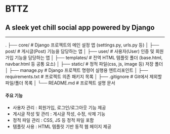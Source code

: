 # BTTZ  

## A sleek yet chill social app powered by Django  

---  
.
├── core/                    # Django 프로젝트의 메인 설정 앱 (settings.py, urls.py 등)
│
├── post/                    # 게시글(Post) 기능을 담당하는 앱
│
├── user/                    # 사용자(User) 인증 및 회원가입 기능을 담당하는 앱
│
├── templates/              # 전역 HTML 템플릿 폴더 (base.html, navbar.html 등 공통 요소)
│
├── static/                 # 정적 파일(css, js, image 등) 저장 폴더
│
├── manage.py               # Django 프로젝트 명령어 실행용 엔트리포인트
│
├── requirements.txt        # 프로젝트 의존 패키지 목록
│
├── .gitignore              # Git에서 제외할 파일/폴더 목록
│
└── README.md               # 프로젝트 설명 문서
  
#### 주요 기능  
- 사용자 관리 : 회원가입, 로그인/로그아웃 기능 제공  
- 게시글 작성 및 관리 : 게시글 작성, 수정, 삭제 기능  
- 정적 파일 관리 : CSS, JS 등 정적 파일 포함  
- 템플릿 사용 : HTML 템플릿 기반 동적 웹 페이지 제공